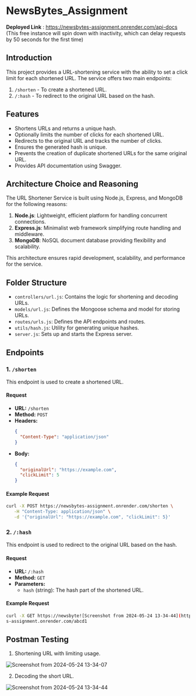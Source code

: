 # NewsBytes_Assignment
   
   **Deployed Link** : https://newsbytes-assignment.onrender.com/api-docs
    (This free instance will spin down with inactivity, which can delay requests by 50 seconds for the first time)

## Introduction

This project provides a URL-shortening service with the ability to set a click limit for each shortened URL. The service offers two main endpoints:

1. `/shorten` - To create a shortened URL.
2. `/:hash` - To redirect to the original URL based on the hash.

## Features

- Shortens URLs and returns a unique hash.
- Optionally limits the number of clicks for each shortened URL.
- Redirects to the original URL and tracks the number of clicks.
- Ensures the generated hash is unique.
- Prevents the creation of duplicate shortened URLs for the same original URL.
- Provides API documentation using Swagger.

## Architecture Choice and Reasoning

The URL Shortener Service is built using Node.js, Express, and MongoDB for the following reasons:

1. **Node.js**: Lightweight, efficient platform for handling concurrent connections.
2. **Express.js**: Minimalist web framework simplifying route handling and middleware.
3. **MongoDB**: NoSQL document database providing flexibility and scalability.

This architecture ensures rapid development, scalability, and performance for the service.

## Folder Structure

- `controllers/url.js`: Contains the logic for shortening and decoding URLs.
- `models/url.js`: Defines the Mongoose schema and model for storing URLs.
- `routes/urls.js`: Defines the API endpoints and routes.
- `utils/hash.js`: Utility for generating unique hashes.
- `server.js`: Sets up and starts the Express server.

## Endpoints

### 1. `/shorten`

This endpoint is used to create a shortened URL.

#### Request

- **URL:** `/shorten`
- **Method:** `POST`
- **Headers:** 
  ```json
  {
    "Content-Type": "application/json"
  }
  ```
- **Body:**
  ```json
  {
    "originalUrl": "https://example.com",
    "clickLimit": 5
  }
  ```
#### Example Request
  ```sh
 curl -X POST https://newsbytes-assignment.onrender.com/shorten \
     -H "Content-Type: application/json" \
     -d '{"originalUrl": "https://example.com", "clickLimit": 5}'
 ```
### 2. `/:hash`

This endpoint is used to redirect to the original URL based on the hash.

#### Request

- **URL:** `/:hash`
- **Method:** `GET`
- **Parameters:**
  - `hash` (string): The hash part of the shortened URL.
#### Example Request
  ```sh
curl -X GET https://newsbyte![Screenshot from 2024-05-24 13-34-44](https://github.com/Arvind0302/NewsBytes_Assignment/assets/82073257/edf5f7c8-c045-4c65-96cd-099ea41a1e18)
s-assignment.onrender.com/abcd1
```

## Postman Testing

1. Shortening URL with limiting usage.
   
![Screenshot from 2024-05-24 13-34-07](https://github.com/Arvind0302/NewsBytes_Assignment/assets/82073257/ceacf5d9-870f-49fa-bf54-6d7eb3429c22)

2. Decoding the short URL.
   
![Screenshot from 2024-05-24 13-34-44](https://github.com/Arvind0302/NewsBytes_Assignment/assets/82073257/a72f1ddc-ee6e-460f-bd73-2e4e8c238130)
